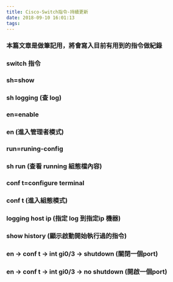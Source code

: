 ```yaml
---
title: Cisco-Switch指令-持續更新
date: 2018-09-10 16:01:13
tags:
---
```


### 本篇文章是做筆記用，將會寫入目前有用到的指令做紀錄

### switch 指令

### sh=show

### sh logging (查 log)

### en=enable

### en (進入管理者模式)

### run=runing-config

### sh run (查看 running 組態檔內容)

### conf t=configure terminal

### conf t (進入組態模式)

### logging host ip (指定 log 到指定ip 機器)

### show  history (顯示啟動開始執行過的指令)

### en → conf t → int gi0/3 → shutdown (關閉一個port)

### en → conf t → int gi0/3 → no shutdown (開啟一個port)